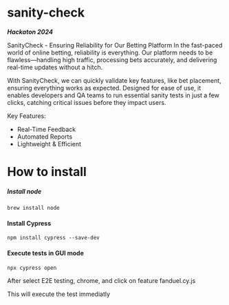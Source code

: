 # sanity-check
***Hackaton 2024***

SanityCheck - Ensuring Reliability for Our Betting Platform
In the fast-paced world of online betting, reliability is everything. 
Our platform needs to be flawless—handling high traffic, processing bets accurately, 
and delivering real-time updates without a hitch. 

With SanityCheck, we can quickly validate key features, like bet placement, ensuring everything works as expected. Designed for ease of use, it enables developers and QA teams to run essential 
sanity tests in just a few clicks, catching critical issues before they impact users.

Key Features:
 - Real-Time Feedback
 - Automated Reports
 - Lightweight & Efficient



# How to install

##### Install node

`````
brew install node 
`````

#### Install Cypress
`````
npm install cypress --save-dev
`````


#### Execute tests in GUI mode

`````
npx cypress open
`````



After select E2E testing, chrome, and click on feature fanduel.cy.js


This will execute the test immediatly

